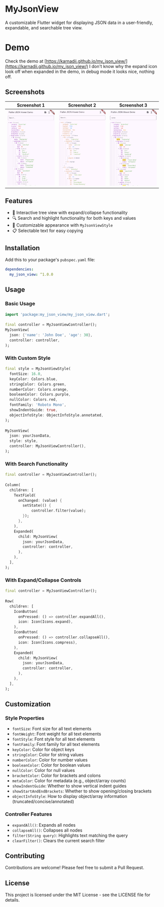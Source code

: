 
# MyJsonView

A customizable Flutter widget for displaying JSON data in a user-friendly, expandable, and searchable tree view.

# Demo
Check the demo at [https://karnadii.github.io/my_json_view/](https://karnadii.github.io/my_json_view/)
I don't know why the expand icon look off when expanded in the demo, in debug mode it looks nice, nothing off.

## Screenshots
| Screenshot 1 | Screenshot 2 | Screenshot 3 |
|------------|------------|------------|
| ![Screenshot 1](https://raw.githubusercontent.com/karnadii/my_json_view/main/img/ss1.png) | ![Screenshot 2](https://raw.githubusercontent.com/karnadii/my_json_view/main/img/ss2.png) | ![Screenshot 3](https://raw.githubusercontent.com/karnadii/my_json_view/main/img/ss3.png) |

## Features

- 🌳 Interactive tree view with expand/collapse functionality
- 🔍 Search and highlight functionality for both keys and values
- 🎨 Customizable appearance with `MyJsonViewStyle`
- 📋 Selectable text for easy copying



## Installation

Add this to your package's `pubspec.yaml` file:

```yaml
dependencies:
  my_json_view: ^1.0.0
```

## Usage

### Basic Usage

```dart
import 'package:my_json_view/my_json_view.dart';

final controller = MyJsonViewController();
MyJsonView(
  json: {'name': 'John Doe', 'age': 30},
  controller: controller,
);

```

### With Custom Style

```dart
final style = MyJsonViewStyle(
  fontSize: 16.0,
  keyColor: Colors.blue,
  stringColor: Colors.green,
  numberColor: Colors.orange,
  booleanColor: Colors.purple,
  nullColor: Colors.red,
  fontFamily: 'Roboto Mono',
  showIndentGuide: true,
  objectInfoStyle: ObjectInfoStyle.annotated,
);

MyJsonView(
  json: yourJsonData,
  style: style,
  controller: MyJsonViewController(),
);
```

### With Search Functionality

```dart
final controller = MyJsonViewController();

Column(
  children: [
    TextField(
      onChanged: (value) {
        setState(() {
            controller.filter(value);
        });
      },
    ),
    Expanded(
      child: MyJsonView(
        json: yourJsonData,
        controller: controller,
      ),
    ),
  ],
);

```
### With Expand/Collapse Controls

```dart
final controller = MyJsonViewController();

Row(
  children: [
    IconButton(
      onPressed: () => controller.expandAll(),
      icon: Icon(Icons.expand),
    ),
    IconButton(
      onPressed: () => controller.collapseAll(),
      icon: Icon(Icons.compress),
    ),
    Expanded(
      child: MyJsonView(
        json: yourJsonData,
        controller: controller,
      ),
    ),
  ],
);
```

## Customization

### Style Properties

- `fontSize`: Font size for all text elements
- `fontWeight`: Font weight for all text elements
- `fontStyle`: Font style for all text elements
- `fontFamily`: Font family for all text elements
- `keyColor`: Color for object keys
- `stringColor`: Color for string values
- `numberColor`: Color for number values
- `booleanColor`: Color for boolean values
- `nullColor`: Color for null values
- `bracketColor`: Color for brackets and colons
- `metaColor`: Color for metadata (e.g., object/array counts)
- `showIndentGuide`: Whether to show vertical indent guides
- `showStartAndEndBrackets`: Whether to show opening/closing brackets
- `objectInfoStyle`: How to display object/array information (truncated/concise/annotated)

### Controller Features

- `expandAll()`: Expands all nodes
- `collapseAll()`: Collapses all nodes
- `filter(String query)`: Highlights text matching the query
- `clearFilter()`: Clears the current search filter

## Contributing

Contributions are welcome! Please feel free to submit a Pull Request.

## License

This project is licensed under the MIT License - see the LICENSE file for details.
